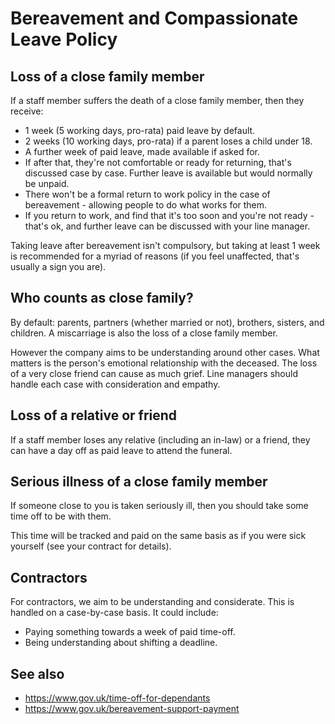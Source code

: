 
# Bereavement and Compassionate Leave Policy

## Loss of a close family member

If a staff member suffers the death of a close family member, then they receive:

- 1 week (5 working days, pro-rata) paid leave by default. 
- 2 weeks (10 working days, pro-rata) if a parent loses a child under 18.
- A further week of paid leave, made available if asked for.
- If after that, they're not comfortable or ready for returning, that's discussed case by case. Further leave is available but would normally be unpaid.
- There won't be a formal return to work policy in the case of bereavement - allowing people to do what works for them. 
- If you return to work, and find that it's too soon and you're not ready - that's ok, and further leave can be discussed with your line manager. 

Taking leave after bereavement isn't compulsory, but taking at least 1 week is recommended for a myriad of reasons 
(if you feel unaffected, that's usually a sign you are). 

## Who counts as close family?

By default: parents, partners (whether married or not), brothers, sisters, and children. A miscarriage is also the loss of a close family member.

However the company aims to be understanding around other cases. What matters is the person's emotional relationship with the deceased. 
The loss of a very close friend can cause as much grief. Line managers should handle each case with consideration and empathy.

## Loss of a relative or friend

If a staff member loses any relative (including an in-law) or a friend, they can have a day off as paid leave to attend the funeral.

## Serious illness of a close family member

If someone close to you is taken seriously ill, then you should take some time off to be with them. 

This time will be tracked and paid on the same basis as if you were sick yourself (see your contract for details).

## Contractors

For contractors, we aim to be understanding and considerate. This is handled on a case-by-case basis. It could include: 

 - Paying something towards a week of paid time-off.
 - Being understanding about shifting a deadline.

## See also

- https://www.gov.uk/time-off-for-dependants
- https://www.gov.uk/bereavement-support-payment